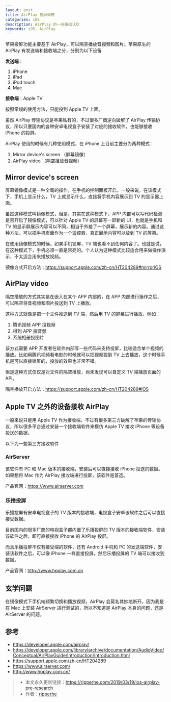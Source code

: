 ```yaml
---
layout: post
title: AirPlay 投屏调研
categories: iOS
description: AirPlay 的一些基础认识
keywords: iOS, AirPlay
---
```


苹果投屏功能主要基于 AirPlay，可以隔空播放音视频和图片。苹果原生的 AirPlay 有发送端和接收端之分，分别为以下设备

**发送端**：

1. iPhone
2. iPad
3. iPod touch
4. Mac

**接收端**：Apple TV

按照常规的使用方法，只能投到 Apple TV 上面。

虽然 AirPlay 传输协议是苹果私有的，不过很多厂商逆向破解了 AirPlay 传输协议，所以只要国内的各种安卓电视盒子安装了对应的接收软件，也能够接收 iPhone 的投屏。

AirPlay 使用的时候有几种使用模式，在 iPhone 上目前主要分为两种模式：

1. Mirror device's screen （屏幕镜像）
2. AirPlay video （隔空播放音视频）

## Mirror device's screen

屏幕镜像模式是一种全局的操作，在手机的控制面板开启。一般来说，在该模式下，手机上显示什么，TV 上就显示什么，直接将手机内容展示到 TV 的显示器上面。

虽然这种模式叫镜像模式，但是，其实在这种模式下，APP 内部可以写代码检测是否开启了镜像模式，可以针对 Apple TV 的屏幕写一屏新的 UI，也就是手机和 TV 的显示屏展示内容可以不同，相当于外接了一个屏幕，展示新的内容。通过这种方法，可以把手机页面作为一个遥控器，真正展示内容可以放到 TV 的屏幕。

在使用镜像模式的时候，如果手机锁屏，TV 端也看不到任何内容了。也就是说，在这种模式下，手机必须一直是常亮的。个人认为这种模式比较适合用来做操作演示，不太适合用来播放视频。

镜像方式开启方法：<https://support.apple.com/zh-cn/HT204289#mirroriOS>

## AirPlay video

隔空播放的方式其实是在嵌入在某个 APP 内部的，在 APP 内部进行操作之后，可以隔空将音视频和图片投送到 TV 上播放。

这种方式就像是把一个文件推送到 TV 端，然后用 TV 的屏幕进行播放，例如：

1. 腾讯视频 APP 投视频
2. 得到 APP 投音频
3. 系统相册投图片

该方式需要 APP 开发者在软件内部写一些代码来支持投屏，比较适合单个视频的播放。比如用腾讯视频看电影的时候就可以把视频投到 TV 上去播放，这个时候手机是可以直接锁屏的，投放的效果也非常不错。

但是这种方式仅仅是对文件的隔空播放，尚未发现可以自定义 TV 端播放页面的 API。

隔空播放开启方法：<https://support.apple.com/zh-cn/HT204289#iOS>

## Apple TV 之外的设备接收 AirPlay

一般来说只能用 Apple TV 作为接收端，不过有很多第三方破解了苹果的传输协议，所以很多平台通过安装一个接收端软件来模仿 Apple TV 接收 iPhone 等设备投送的数据。

以下为一些第三方接收软件

### AirServer

该软件有 PC 和 Mac 版本的接收端，安装后可以直接接收 iPhone 投送的数据。如果想将 Mac 作为 AirPlay 接收端进行投屏，该软件是首选。
 
产品官网：<https://www.airserver.com> 

### 乐播投屏

乐播投屏有安卓电视盒子的 TV 版本的接收端，电视盒子安卓该软件之后可以直接接受数据。

目前国内的很多厂商的电视盒子都内置了乐播投屏的 TV 版本的接收端软件，安装该软件之后，即可直接接收 iPhone 的 AirPlay 投屏。

而且乐播投屏不仅有接受端的软件，还有 Android 手机和 PC 的发送端软件，安装该软件之后，可以像 iPhone 一样直接投屏，然后乐播投屏的 TV 端可以接收到数据。

产品官网：<http://www.hpplay.com.cn>

## 玄学问题

在镜像模式下手机端频繁切换和播放视频，AirPlay 会莫名其妙地断开。因为我是在 Mac 上安装 AirServer 进行测试的，所以不知道是 AirPlay 本身的问题，还是 AirServer 的问题。

## 参考

* <https://developer.apple.com/airplay/>
* <https://developer.apple.com/library/archive/documentation/AudioVideo/Conceptual/AirPlayGuide/Introduction/Introduction.html>
* <https://support.apple.com/zh-cn/HT204289>
* <https://www.airserver.com/>
* <http://www.hpplay.com.cn/>

> * 本文永久更新链接：<https://ripperhe.com/2019/03/19/ios-airplay-pre-research>
> * 作者：[ripperhe](https://github.com/ripperhe)